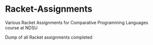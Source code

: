 # Racket-Assignments
Various Racket Assignments for Comparative Programming Languages course at NDSU

Dump of all Racket assignments completed

